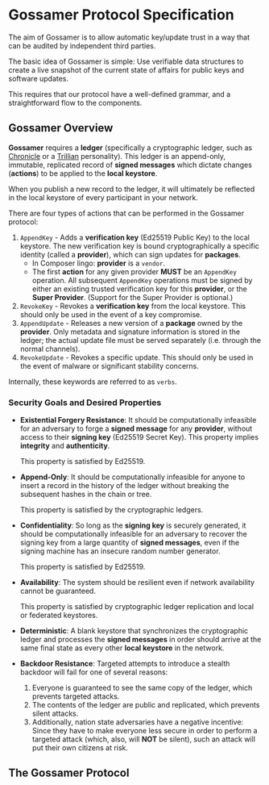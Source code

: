 # Gossamer Protocol Specification

The aim of Gossamer is to allow automatic key/update trust in a way that can be
audited by independent third parties.

The basic idea of Gossamer is simple: Use verifiable data structures to create
a live snapshot of the current state of affairs for public keys and software
updates.

This requires that our protocol have a well-defined grammar, and a
straightforward flow to the components.

## Gossamer Overview

**Gossamer** requires a **ledger** (specifically a cryptographic ledger, such
as [Chronicle](https://github.com/paragonie/chronicle) or a 
[Trillian](https://github.com/google/trillian) personality). This ledger is
an append-only, immutable, replicated record of **signed messages** which
dictate changes (**actions**) to be applied to the **local keystore**.

When you publish a new record to the ledger, it will ultimately be reflected in
the local keystore of every participant in your network.

There are four types of actions that can be performed in the Gossamer protocol:

1. `AppendKey` - Adds a **verification key** (Ed25519 Public Key) to the local
   keystore. The new verification key is bound cryptographically a specific
   identity (called a **provider**), which can sign updates for **packages**.
   * In Composer lingo: **provider** is a `vendor`.
   * The first **action** for any given provider **MUST** be an `AppendKey`
     operation. All subsequent `AppendKey` operations must be signed by either
     an existing trusted verification key for this **provider**, or the
     **Super Provider**. (Support for the Super Provider is optional.)
2. `RevokeKey` - Revokes a **verification key** from the local keystore.
   This should only be used in the event of a key compromise.
3. `AppendUpdate` - Releases a new version of a **package** owned by the
   **provider**. Only metadata and signature information is stored in the
   ledger; the actual update file must be served separately (i.e. through
   the normal channels).
4. `RevokeUpdate` - Revokes a specific update. This should only be used in the
   event of malware or significant stability concerns.

Internally, these keywords are referred to as `verbs`.

### Security Goals and Desired Properties
 
* **Existential Forgery Resistance**: It should be computationally infeasible
  for an adversary to forge a **signed message** for any **provider**, 
  without access to their **signing key** (Ed25519 Secret Key). This property
  implies **integrity** and **authenticity**.
 
  This property is satisfied by Ed25519.

* **Append-Only**: It should be computationally infeasible for anyone to insert
  a record in the history of the ledger without breaking the subsequent
  hashes in the chain or tree.

  This property is satisfied by the cryptographic ledgers.

* **Confidentiality**: So long as the **signing key** is securely generated, it
  should be computationally infeasible for an adversary to recover the signing
  key from a large quantity of **signed messages**, even if the signing machine
  has an insecure random number generator.
  
  This property is satisfied by Ed25519.

* **Availability**: The system should be resilient even if network availability
  cannot be guaranteed.
  
  This property is satisfied by cryptographic ledger replication and local or
  federated keystores.

* **Deterministic**: A blank keystore that synchronizes the cryptographic ledger
  and processes the **signed messages** in order should arrive at the same final
  state as every other **local keystore** in the network.
  
* **Backdoor Resistance**: Targeted attempts to introduce a stealth backdoor will
  fail for one of several reasons:
  
  1. Everyone is guaranteed to see the same copy of the ledger, which prevents
     targeted attacks.
  2. The contents of the ledger are public and replicated, which prevents silent
     attacks.
  3. Additionally, nation state adversaries have a negative incentive: Since they
     have to make everyone less secure in order to perform a targeted attack
     (which, also, will **NOT** be silent), such an attack will put their own
     citizens at risk.

## The Gossamer Protocol

